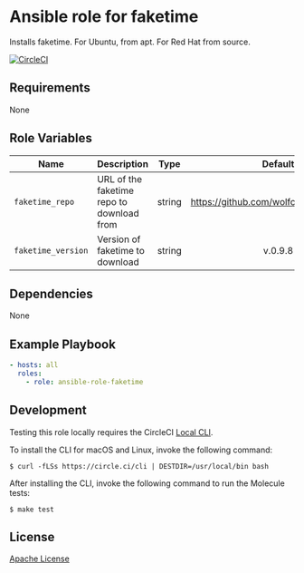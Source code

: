 Ansible role for faketime
==================================

Installs faketime. For Ubuntu, from apt. For Red Hat from source.

[![CircleCI](https://img.shields.io/circleci/build/github/mongodb-ansible-roles/ansible-role-faketime/master?style=flat-square)](https://circleci.com/gh/mongodb-ansible-roles/ansible-role-faketime)

Requirements
------------

None

Role Variables
--------------

| Name | Description | Type | Default | Required |
|------|-------------|:----:|:-------:|:--------:|
| `faketime_repo` | URL of the faketime repo to download from | string | https://github.com/wolfcw/libfaketime.git | no
| `faketime_version` | Version of faketime to download | string | v.0.9.8 | no

Dependencies
------------

None

Example Playbook
----------------

```yaml
- hosts: all
  roles:
    - role: ansible-role-faketime
```

Development
-----------

Testing this role locally requires the CircleCI [Local CLI](https://circleci.com/docs/2.0/local-cli/).

To install the CLI for macOS and Linux, invoke the following command:

    $ curl -fLSs https://circle.ci/cli | DESTDIR=/usr/local/bin bash

After installing the CLI, invoke the following command to run the Molecule tests:

    $ make test

License
-------

[Apache License](LICENSE)
